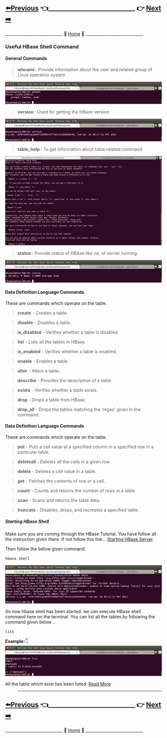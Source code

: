 
## [:arrow_left:Previous](https://github.com/maniram-yadav/HBase/blob/master/HBase_Overview.md) :point_left:____________________________ :point_right:        [Next :arrow_right:](https://github.com/maniram-yadav/HBase/blob/master/Exists_command.md)

_____________________________ :door: [Home](https://github.com/maniram-yadav/HBase) :door: _____________________________


### Useful HBase Shell Command

#### General Commands

> **whoami** : Provide information about the user and related group of Linux operation system


![whoami](https://github.com/maniram-yadav/HBase/blob/master/images/whoami.png)


> **version** : Used for getting the HBase version


![version](https://github.com/maniram-yadav/HBase/blob/master/images/version.png)



> **table_help** : To get information about table related command


![table help](https://github.com/maniram-yadav/HBase/blob/master/images/tablehelp.png)



> **status** : Provide status of HBAse like no. of server running.


![status](https://github.com/maniram-yadav/HBase/blob/master/images/status.png)


#### Data Definition Language Commands

These are commands which operate on the table.
> **create** - Creates a table.

> **disable** - Disables a table.

> **is_disabled** - Verifies whether a table is disabled.

> **list** - Lists all the tables in HBase.

> **is_enabled** - Verifies whether a table is enabled.

> **enable** - Enables a table.

> **alter** - Alters a table.

> **describe** - Provides the description of a table.

> **exists** - Verifies whether a table exists.

> **drop** - Drops a table from HBase.

> **drop_all** - Drops the tables matching the ‘regex’ given in the command.


#### Data Definition Language Commands

These are commands which operate on the table.

> **put** - Puts a cell value at a specified column in a specified row in a particular table.

> **deleteall** - Deletes all the cells in a given row.

> **delete** - Deletes a cell value in a table.

> **get** - Fetches the contents of row or a cell.

> **count** - Counts and returns the number of rows in a table.

> **scan** - Scans and returns the table data.

> **truncate** - Disables, drops, and recreates a specified table.

##### Starting HBase Shell
Make sure you are coming through the HBase Tutorial. You have follow all the instruction given there. If not follow this link...
[Starting HBase Server]()

Then follow the below given command.
```
hbase shell
```
![hbase shell](https://github.com/maniram-yadav/HBase/blob/master/images/hbaseshell.png)

So now hbase shell has been started. we can execute HBase shell command here on the terminal.
You can list all the tables by following the command given below ..
```
list
```
**Example:**:point_down:
![list database](https://github.com/maniram-yadav/HBase/blob/master/images/list.png)

All the table which exist has been listed. [Read More](https://github.com/maniram-yadav/HBase/blob/master/HBase_Create_Table.md)
> ___

## [:arrow_left:Previous](https://github.com/maniram-yadav/HBase/blob/master/HBase_Overview.md) :point_left:____________________________ :point_right:        [Next :arrow_right:](https://github.com/maniram-yadav/HBase/blob/master/HBase_Create_Table.md)

_____________________________ :door: [Home](https://github.com/maniram-yadav/HBase) :door: _____________________________
